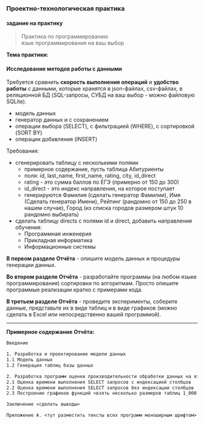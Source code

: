 ### Проектно-технологическая практика 

#### задание на практику

> Практика по программированию  
> язык программирования на ваш выбор

**Тема практики:**  

#### Исследование методов работы с данными

Требуется сравнить **скорость выполнения операций** и **удобство работы** с данными, которые хранятся в json-файлах, csv-файлах, в реляционной БД (SQL-запросы, СУБД на ваш выбор - можно файловую SQLite).  

- модель данных  
- генератор данных и с сохранением  
- операции выбора (SELECT), с фильтрацией (WHERE), с сортировкой (SORT BY)  
- операции добавления (INSERT)  

Требования:  

- сгенерировать таблицу с несколькими полями  
  - примерное содержание, пусть таблица Абитуриенты
  - поля: id, last_name, first_name, rating, city, id_direct
  - rating - это сумма баллов по ЕГЭ (примерно от 150 до 300)
  - id_direct - это индекс направления, на которое поступает
  - генерируются Фамилия (сделать генератор Фамилии), Имя (Сделать генератор Имени), Рейтинг (рандомно от 150 до 250 в нашем случае), Город (из списка городов размером штук 10 рандомно выбирать)
- сделать таблицу directs с полями id и direct, добавить направления обучения:  
  - Программная инженерия  
  - Прикладная информатика  
  - Информационные системы  


**В первом разделе Отчёта** - опишите модель данных и процедуры генерации данных.  

**Во втором разделе Отчёта** - разработайте программы (на любом языке программирования) сортировки по алгоритмам. Просто опишите программые реализации кратко с примерами кода.  

**В третьем разделе Отчёта** - проведите эксперименты, соберите данные, представьте их в виде таблиц и в виде графиков (можно сделать в Excel или непосредственно вашей программой).  

---  

**Примерное содержание Отчёта:**  

```txt
Введение

1. Разработка и проектирование модели данных  
1.1 Модель данных  
1.2 Генерация таблиц базы данных  

2. Разработка программ оценки производительности обработки данных на языке программирования _______ (на ваш выбор)  
2.1 Оценка времени выполнения SELECT запросов с индексацией столбцов  
2.2 Оценка времени выполнения SELECT запросов без индексации столбцов
2.3 Построение графиков функций <взять несколько размеров таблиц 1_000 до 10_000_000>

Заключение <сделать выводы>

Приложение А. <тут разместить тексты всех программ моноширным шрифтом>
```
